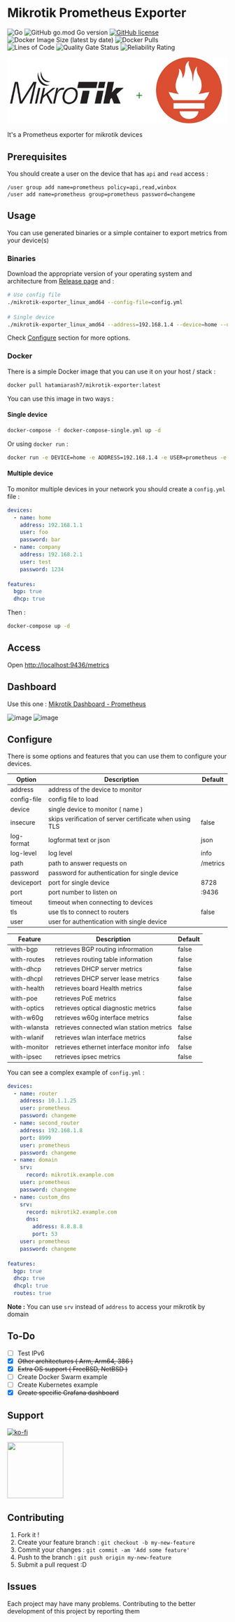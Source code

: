 # Mikrotik Prometheus Exporter

![Go](https://github.com/hatamiarash7/Mikrotik-Exporter/workflows/Go/badge.svg?branch=master) ![GitHub go.mod Go version](https://img.shields.io/github/go-mod/go-version/hatamiarash7/Mikrotik-Exporter) [![GitHub license](https://img.shields.io/github/license/hatamiarash7/Mikrotik-Exporter)](https://github.com/hatamiarash7/Mikrotik-Exporter/blob/master/LICENSE) ![Docker Image Size (latest by date)](https://img.shields.io/docker/image-size/hatamiarash7/mikrotik-exporter) ![Docker Pulls](https://img.shields.io/docker/pulls/hatamiarash7/mikrotik-exporter)  
![Lines of Code](https://sonarcloud.io/api/project_badges/measure?project=hatamiarash7_Mikrotik-Exporter&metric=ncloc) ![Quality Gate Status](https://sonarcloud.io/api/project_badges/measure?project=hatamiarash7_Mikrotik-Exporter&metric=alert_status) ![Reliability Rating](https://sonarcloud.io/api/project_badges/measure?project=hatamiarash7_Mikrotik-Exporter&metric=reliability_rating)

![banner](banner.jpg)

It's a Prometheus exporter for mikrotik devices

## Prerequisites

You should create a user on the device that has `api` and `read` access :

```mikrotik
/user group add name=prometheus policy=api,read,winbox
/user add name=prometheus group=prometheus password=changeme
```

## Usage

You can use generated binaries or a simple container to export metrics from your device(s)

### Binaries

Download the appropriate version of your operating system and architecture from [Release page](https://github.com/hatamiarash7/Mikrotik-Exporter/releases) and :

```bash
# Use config file
./mikrotik-exporter_linux_amd64 --config-file=config.yml

# Single device
./mikrotik-exporter_linux_amd64 --address=192.168.1.4 --device=home --user=prometheus --password=changeme
```

Check [Configure](https://github.com/hatamiarash7/Mikrotik-Exporter#configure) section for more options.

### Docker

There is a simple Docker image that you can use it on your host / stack :

```bash
docker pull hatamiarash7/mikrotik-exporter:latest
```

You can use this image in two ways :

#### Single device

```bash
docker-compose -f docker-compose-single.yml up -d
```

Or using `docker run` :

```bash
docker run -e DEVICE=home -e ADDRESS=192.168.1.4 -e USER=prometheus -e PASSWORD=changeme -p 9436:9436 hatamiarash7/mikrotik-exporter:latest
```

#### Multiple device

To monitor multiple devices in your network you should create a `config.yml` file :

```yaml
devices:
  - name: home
    address: 192.168.1.1
    user: foo
    password: bar
  - name: company
    address: 192.168.2.1
    user: test
    password: 1234

features:
  bgp: true
  dhcp: true
```

Then :

```bash
docker-compose up -d
```

## Access

Open [http://localhost:9436/metrics](http://localhost:9436/metrics)

## Dashboard

Use this one : [Mikrotik Dashboard - Prometheus](https://grafana.com/grafana/dashboards/12055)

![image](https://grafana.com/api/dashboards/12055/images/7865/image)
![image](https://grafana.com/api/dashboards/12055/images/7864/image)

## Configure

There is some options and features that you can use them to configure your devices.  

| Option      | Description                                             | Default  |
| ----------- | ------------------------------------------------------- | -------- |
| address     | address of the device to monitor                        |          |
| config-file | config file to load                                     |          |
| device      | single device to monitor ( name )                       |          |
| insecure    | skips verification of server certificate when using TLS | false    |
| log-format  | logformat text or json                                  | json     |
| log-level   | log level                                               | info     |
| path        | path to answer requests on                              | /metrics |
| password    | password for authentication for single device           |          |
| deviceport  | port for single device                                  | 8728     |
| port        | port number to listen on                                | :9436    |
| timeout     | timeout when connecting to devices                      |          |
| tls         | use tls to connect to routers                           | false    |
| user        | user for authentication with single device              |          |

| Feature      | Description                               | Default |
| ------------ | ----------------------------------------- | ------- |
| with-bgp     | retrieves BGP routing infrormation        | false   |
| with-routes  | retrieves routing table information       | false   |
| with-dhcp    | retrieves DHCP server metrics             | false   |
| with-dhcpl   | retrieves DHCP server lease metrics       | false   |
| with-health  | retrieves board Health metrics            | false   |
| with-poe     | retrieves PoE metrics                     | false   |
| with-optics  | retrieves optical diagnostic metrics      | false   |
| with-w60g    | retrieves w60g interface metrics          | false   |
| with-wlansta | retrieves connected wlan station metrics  | false   |
| with-wlanif  | retrieves wlan interface metrics          | false   |
| with-monitor | retrieves ethernet interface monitor info | false   |
| with-ipsec   | retrieves ipsec metrics                   | false   |

You can see a complex example of `config.yml` :

```yaml
devices:
  - name: router
    address: 10.1.1.25
    user: prometheus
    password: changeme
  - name: second_router
    address: 192.168.1.8
    port: 8999
    user: prometheus
    password: changeme
  - name: domain
    srv:
      record: mikrotik.example.com
    user: prometheus
    password: changeme
  - name: custom_dns
    srv:
      record: mikrotik2.example.com
      dns:
        address: 8.8.8.8
        port: 53
    user: prometheus
    password: changeme

features:
  bgp: true
  dhcp: true
  dhcpl: true
  routes: true
```

**Note :** You can use `srv` instead of `address` to access your mikrotik by domain

## To-Do

- [ ] Test IPv6
- [x] ~~Other architectures ( Arm, Arm64, 386 )~~
- [x] ~~Extra OS support ( FreeBSD, NetBSD )~~
- [ ] Create Docker Swarm example
- [ ] Create Kubernetes example
- [x] ~~Create specific Grafana dashboard~~

## Support

[![ko-fi](https://www.ko-fi.com/img/githubbutton_sm.svg)](https://ko-fi.com/D1D1WGU9)

<div><a href="https://payping.ir/@hatamiarash7"><img src="https://cdn.payping.ir/statics/Payping-logo/Trust/blue.svg" height="128" width="128"></a></div>

## Contributing

1. Fork it !
2. Create your feature branch : `git checkout -b my-new-feature`
3. Commit your changes : `git commit -am 'Add some feature'`
4. Push to the branch : `git push origin my-new-feature`
5. Submit a pull request :D

## Issues

Each project may have many problems. Contributing to the better development of this project by reporting them
